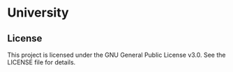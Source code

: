 # University


## License

This project is licensed under the GNU General Public License v3.0. See the LICENSE file for details.
